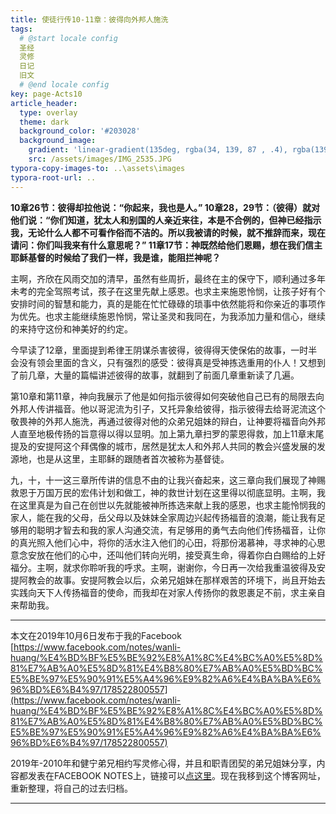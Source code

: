 ```yaml
---
title: 使徒行传10-11章：彼得向外邦人施洗
tags: 
  # @start locale config
  圣经
  灵修
  日记
  旧文
  # @end locale config
key: page-Acts10
article_header:
  type: overlay
  theme: dark
  background_color: '#203028'
  background_image:
    gradient: 'linear-gradient(135deg, rgba(34, 139, 87 , .4), rgba(139, 34, 139, .4))'
    src: /assets/images/IMG_2535.JPG
typora-copy-images-to: ..\assets\images
typora-root-url: ..
---
```


**10章26节：彼得却拉他说：“你起来，我也是人。”
10章28，29节：（彼得）就对他们说：“你们知道，犹太人和别国的人亲近来往，本是不合例的，但神已经指示我，无论什么人都不可看作俗而不洁的。所以我被请的时候，就不推辞而来，现在请问：你们叫我来有什么意思呢？”
11章17节：神既然给他们恩赐，想在我们信主耶稣基督的时候给了我们一样，我是谁，能阻拦神呢？**

<!--more-->

主啊，齐欣在风雨交加的清早，虽然有些周折，最终在主的保守下，顺利通过多年未考的完全驾照考试，孩子在这里先献上感恩。也求主来施恩怜悯，让孩子好有个安排时间的智慧和能力，真的是能在忙忙碌碌的琐事中依然能将和你亲近的事项作为优先。也求主能继续施恩怜悯，常让圣灵和我同在，为我添加力量和信心，继续的来持守这份和神美好的约定。

今早读了12章，里面提到希律王阴谋杀害彼得，彼得得天使保佑的故事，一时半会没有领会里面的含义，只有强烈的感受：彼得真是受神拣选重用的仆人！又想到了前几章，大量的篇幅讲述彼得的故事，就翻到了前面几章重新读了几遍。

第10章和第11章，神向我展示了他是如何指示彼得如何突破他自己已有的局限去向外邦人传讲福音。他以哥泥流为引子，又托异象给彼得，指示彼得去给哥泥流这个敬畏神的外邦人施洗，再通过彼得对他的众弟兄姐妹的辩白，让神要将福音向外邦人直至地极传扬的旨意得以得以显明。加上第九章扫罗的蒙恩得救，加上11章末尾提及的安提阿这个拜偶像的城市，居然是犹太人和外邦人共同的教会兴盛发展的发源地，也是从这里，主耶稣的跟随者首次被称为基督徒。

九，十，十一这三章所传讲的信息不由的让我兴奋起来，这三章向我们展现了神赐救恩于万国万民的宏伟计划和做工，神的救世计划在这里得以彻底显明。主啊，我在这里真是为自己在创世以先就能被神所拣选来献上我的感恩，也求主能怜悯我的家人，能在我的父母，岳父母以及妹妹全家周边兴起传扬福音的浪潮，能让我有足够用的聪明才智去和我的家人沟通交流，有足够用的勇气去向他们传扬福音，让你的真光照入他们心中，将你的活水注入他们的心田，将那份渴慕神，寻求神的心思意念安放在他们的心中，还叫他们转向光明，接受真生命，得着你白白赐给的上好福分。主啊，就求你聆听我的呼求。主啊，谢谢你，今日再一次给我重温彼得及安提阿教会的故事。安提阿教会以后，众弟兄姐妹在那样艰苦的环境下，尚且开始去实践向天下人传扬福音的使命，而我却在对家人传扬你的救恩裹足不前，求主亲自来帮助我。

---

本文在2019年10月6日发布于我的Facebook [https://www.facebook.com/notes/wanli-huang/%E4%BD%BF%E5%BE%92%E8%A1%8C%E4%BC%A0%E5%8D%81%E7%AB%A0%E5%8D%81%E4%B8%80%E7%AB%A0%E5%BD%BC%E5%BE%97%E5%90%91%E5%A4%96%E9%82%A6%E4%BA%BA%E6%96%BD%E6%B4%97/178522800557](https://www.facebook.com/notes/wanli-huang/%E4%BD%BF%E5%BE%92%E8%A1%8C%E4%BC%A0%E5%8D%81%E7%AB%A0%E5%8D%81%E4%B8%80%E7%AB%A0%E5%BD%BC%E5%BE%97%E5%90%91%E5%A4%96%E9%82%A6%E4%BA%BA%E6%96%BD%E6%B4%97/178522800557)

2019年-2010年和健宁弟兄相约写灵修心得，并且和职青团契的弟兄姐妹分享，内容都发表在FACEBOOK NOTES上，链接可以[点这里](https://www.facebook.com/wanli.huang/notes)。现在我移到这个博客网址，重新整理，将自己的过去归档。

---





